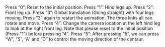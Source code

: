 Press “0”: Reset to the initial position.
Press “1”: Hind legs up. 
Press “2”: Front leg up.
Press “3”: Global translation (Going straight) with four legs moving. Press “3” again to restart the animation. The three links all can rotate and move.
Press “4”: Change the camera location at the left hind leg to look at the right front leg. Note that please reset to the initial position (Press “1”) before pressing “4”.
Press “5”: After pressing “5”, we can press “W”, “S”, “A” and “D” to control the moving direction of the centaur.
